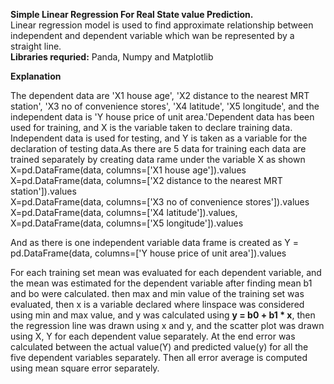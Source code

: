**Simple Linear Regression For Real State value Prediction.** <br /> 
Linear regression model is used to find approximate relationship between independent and dependent variable which wan be represented by a straight line. <br /> 
**Libraries requried:** Panda, Numpy and Matplotlib <br /> 

**Explanation** <br /> 

The dependent data are 'X1 house age', 'X2 distance to the nearest MRT station', 'X3 no of convenience stores', 'X4 latitude', 'X5 longitude', and the independent data is 'Y house price of unit area.'Dependent data has been used for training, and  X is the variable taken to declare training data. Independent data is used for testing, and Y is taken as a variable for the declaration of testing data.As there are 5 data for training each data are trained separately by creating data rame under the variable X as shown  <br /> 
X=pd.DataFrame(data, columns=['X1 house age']).values  <br /> 
X=pd.DataFrame(data, columns=['X2 distance to the nearest MRT station']).values <br /> 
X=pd.DataFrame(data, columns=['X3 no of convenience stores']).values  <br /> 
X=pd.DataFrame(data, columns=['X4 latitude']).values, X=pd.DataFrame(data, columns=['X5 longitude']).values <br /> 

And as there is one independent variable data frame is created as Y = pd.DataFrame(data, columns=['Y house price of unit area']).values <br /> 

For each training set mean was evaluated for each dependent variable, and the mean was estimated for the dependent variable after finding mean b1 and bo were calculated. then max and min value of the training set was evaluated, then x is a variable declared where linspace was 
considered using min and max value, and y was calculated using **y = b0 + b1 * x**, then the regression line was drawn using x and y, and the scatter plot was drawn using X, Y for each dependent value separately. At the end error was calculated between the actual value(Y) and predicted value(y) for all the five dependent variables separately. Then all error average is computed using mean square error separately.
